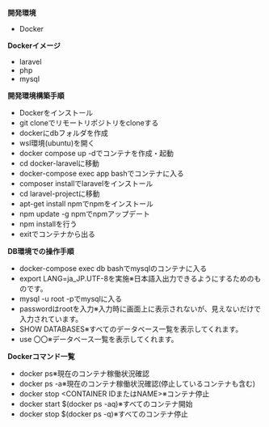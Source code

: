  **開発環境**
- Docker

**Dockerイメージ**
- laravel
- php
- mysql

**開発環境構築手順**
- Dockerをインストール
- git cloneでリモートリポジトリをcloneする
- dockerにdbフォルダを作成
- wsl環境(ubuntu)を開く
- docker compose up -dでコンテナを作成・起動
- cd docker-laravelに移動
- docker-compose exec app bashでコンテナに入る
- composer installでlaravelをインストール
- cd laravel-projectに移動
- apt-get install npmでnpmをインストール
- npm update -g npmでnpmアップデート
- npm installを行う
- exitでコンテナから出る

**DB環境での操作手順**
- docker-compose exec db bashでmysqlのコンテナに入る
- export LANG=ja_JP.UTF-8を実施※日本語入出力できるようにするためのものです。
- mysql -u root -pでmysqlに入る
- passwordはrootを入力※入力時に画面上に表示されないが、見えないだけで入力されています。
- SHOW DATABASES※すべてのデータベース一覧を表示してくれます。
- use 〇〇※データベース一覧を表示してくれます。

**Dockerコマンド一覧**
- docker ps※現在のコンテナ稼働状況確認
- docker ps -a※現在のコンテナ稼働状況確認(停止しているコンテナも含む)
- docker stop <CONTAINER IDまたはNAME>※コンテナ停止
- docker start $(docker ps -aq)※すべてのコンテナ開始
- docker stop $(docker ps -q)※すべてのコンテナ停止